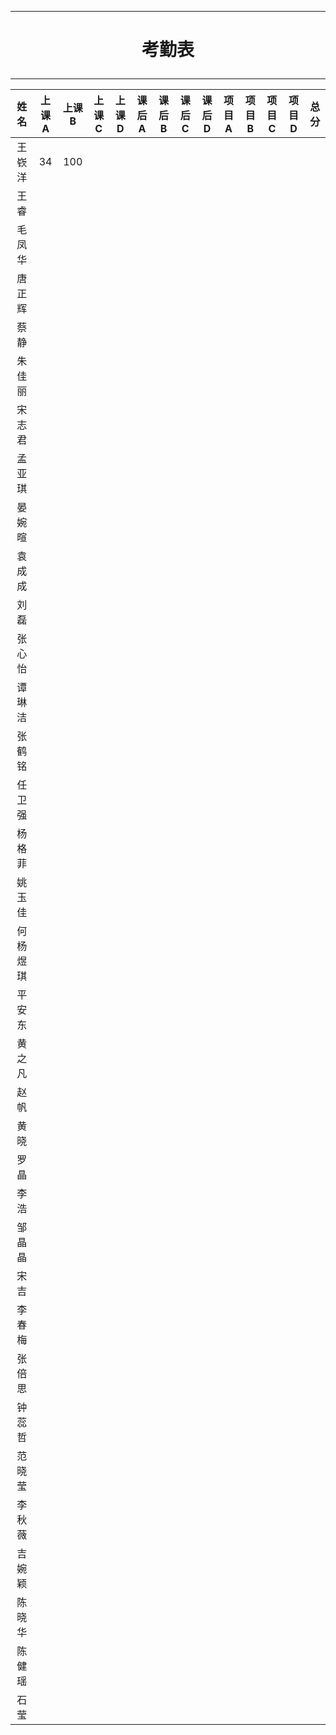 ***
# <p align ="center">考勤表</p>
***
|  姓名  | 上课A  | 上课B  | 上课C  | 上课D  | 课后A  | 课后B  | 课后C  | 课后D  | 项目A  | 项目B  | 项目C  | 项目D  | 总分   |
| :--: | :--: | :--: | :--: | :--: | ---- | ---- | ---- | ---- | ---- | ---- | ---- | ---- | ---- |
| 王嵚洋  |  34    | 100     |      |      |      |      |      |      |      |      |      |      |      |
|  王睿  |      |      |      |      |      |      |      |      |      |      |      |      |      |
| 毛凤华  |      |      |      |      |      |      |      |      |      |      |      |      |      |
| 唐正辉  |      |      |      |      |      |      |      |      |      |      |      |      |      |
|  蔡静  |      |      |      |      |      |      |      |      |      |      |      |      |      |
| 朱佳丽  |      |      |      |      |      |      |      |      |      |      |      |      |      |
| 宋志君  |      |      |      |      |      |      |      |      |      |      |      |      |      |
| 孟亚琪  |      |      |      |      |      |      |      |      |      |      |      |      |      |
| 晏婉暄  |      |      |      |      |      |      |      |      |      |      |      |      |      |
| 袁成成  |      |      |      |      |      |      |      |      |      |      |      |      |      |
|  刘磊  |      |      |      |      |      |      |      |      |      |      |      |      |      |
| 张心怡  |      |      |      |      |      |      |      |      |      |      |      |      |      |
| 谭琳洁  |      |      |      |      |      |      |      |      |      |      |      |      |      |
| 张鹤铭  |      |      |      |      |      |      |      |      |      |      |      |      |      |
| 任卫强  |      |      |      |      |      |      |      |      |      |      |      |      |      |
| 杨格菲  |      |      |      |      |      |      |      |      |      |      |      |      |      |
| 姚玉佳  |      |      |      |      |      |      |      |      |      |      |      |      |      |
| 何杨煜琪 |      |      |      |      |      |      |      |      |      |      |      |      |      |
| 平安东  |      |      |      |      |      |      |      |      |      |      |      |      |      |
| 黄之凡  |      |      |      |      |      |      |      |      |      |      |      |      |      |
|  赵帆  |      |      |      |      |      |      |      |      |      |      |      |      |      |
|  黄晓  |      |      |      |      |      |      |      |      |      |      |      |      |      |
|  罗晶  |      |      |      |      |      |      |      |      |      |      |      |      |      |
|  李浩  |      |      |      |      |      |      |      |      |      |      |      |      |      |
| 邹晶晶  |      |      |      |      |      |      |      |      |      |      |      |      |      |
|  宋吉  |      |      |      |      |      |      |      |      |      |      |      |      |      |
| 李春梅  |      |      |      |      |      |      |      |      |      |      |      |      |      |
| 张倍思  |      |      |      |      |      |      |      |      |      |      |      |      |      |
| 钟蕊哲  |      |      |      |      |      |      |      |      |      |      |      |      |      |
| 范晓莹  |      |      |      |      |      |      |      |      |      |      |      |      |      |
| 李秋薇  |      |      |      |      |      |      |      |      |      |      |      |      |      |
| 吉婉颖  |      |      |      |      |      |      |      |      |      |      |      |      |      |
| 陈晓华  |      |      |      |      |      |      |      |      |      |      |      |      |      |
| 陈健瑶  |      |      |      |      |      |      |      |      |      |      |      |      |      |
|  石莹  |      |      |      |      |      |      |      |      |      |      |      |      |      |
